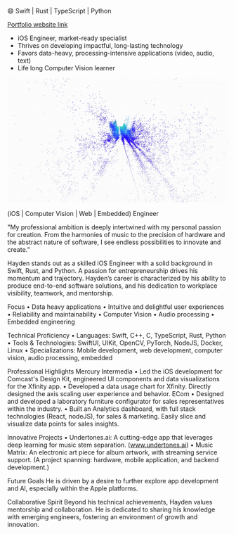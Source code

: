 😄 Swift | Rust | TypeScript | Python

[Portfolio website link](https://haydenpennington.tech)

- iOS Engineer, market-ready specialist
- Thrives on developing impactful, long-lasting technology
- Favors data-heavy, processing-intensive applications (video, audio, text)
- Life long Computer Vision learner 

![vo](https://github.com/hpennington/mono-visual-odometry/raw/main/point_cloud.gif)


(iOS | Computer Vision | Web | Embedded) Engineer

"My professional ambition is deeply intertwined with my personal passion for creation. From the harmonies of music to the precision of hardware and the abstract nature of software, I see endless possibilities to innovate and create.”

Hayden stands out as a skilled iOS Engineer with a solid background in Swift, Rust, and Python. A passion for entrepreneurship drives his momentum and trajectory. Hayden’s career is characterized by his ability to produce end-to-end software solutions, and his dedication to workplace visibility, teamwork, and mentorship.

Focus 
 • Data heavy applications 
 • Intuitive and delightful user experiences
 • Reliability and maintainability
 • Computer Vision
 • Audio processing
 • Embedded engineering

Technical Proficiency
 • Languages: Swift, C++, C, TypeScript, Rust, Python
 • Tools & Technologies: SwiftUI, UIKit, OpenCV, PyTorch, NodeJS, Docker, Linux
 • Specializations: Mobile development, web development, computer vision, audio processing, embedded

Professional Highlights
Mercury Intermedia
 • Led the iOS development for Comcast's Design Kit, engineered UI components and data visualizations for the Xfinity app.
 • Developed a data usage chart for Xfinity. Directly designed the axis scaling user experience and behavior.
ECom
 • Designed and developed a laboratory furniture configurator for sales representatives within the industry.
 • Built an Analytics dashboard, with full stack technologies (React, nodeJS), for sales & marketing. Easily slice and visualize data points for sales insights.

Innovative Projects
 • Undertones.ai: A cutting-edge app that leverages deep learning for music stem separation. (www.undertones.ai)
 • Music Matrix: An electronic art piece for album artwork, with streaming service support. (A project spanning: hardware, mobile application, and backend development.)

Future Goals
He is driven by a desire to further explore app development and AI, especially within the Apple platforms. 

Collaborative Spirit
Beyond his technical achievements, Hayden values mentorship and collaboration. He is dedicated to sharing his knowledge with emerging engineers, fostering an environment of growth and innovation.

<!--
**hpennington/hpennington** is a ✨ _special_ ✨ repository because its `README.md` (this file) appears on your GitHub profile.

Here are some ideas to get you started:


-->
